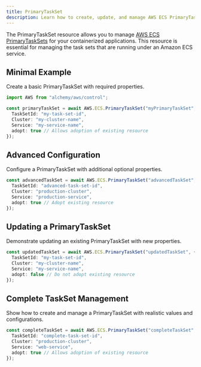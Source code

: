 ```yaml
---
title: PrimaryTaskSet
description: Learn how to create, update, and manage AWS ECS PrimaryTaskSets using Alchemy Cloud Control.
---
```



The PrimaryTaskSet resource allows you to manage [AWS ECS PrimaryTaskSets](https://docs.aws.amazon.com/ecs/latest/userguide/) for your containerized applications. This resource is essential for managing the task sets that are running under an Amazon ECS service.

## Minimal Example

Create a basic PrimaryTaskSet with required properties.

```ts
import AWS from "alchemy/aws/control";

const primaryTaskSet = await AWS.ECS.PrimaryTaskSet("myPrimaryTaskSet", {
  TaskSetId: "my-task-set-id",
  Cluster: "my-cluster-name",
  Service: "my-service-name",
  adopt: true // Allows adoption of existing resource
});
```

## Advanced Configuration

Configure a PrimaryTaskSet with additional optional properties.

```ts
const advancedTaskSet = await AWS.ECS.PrimaryTaskSet("advancedTaskSet", {
  TaskSetId: "advanced-task-set-id",
  Cluster: "production-cluster",
  Service: "production-service",
  adopt: true // Adopt existing resource
});
```

## Updating a PrimaryTaskSet

Demonstrate updating an existing PrimaryTaskSet with new properties.

```ts
const updatedTaskSet = await AWS.ECS.PrimaryTaskSet("updatedTaskSet", {
  TaskSetId: "my-task-set-id",
  Cluster: "my-cluster-name",
  Service: "my-service-name",
  adopt: false // Do not adopt existing resource
});
```

## Complete TaskSet Management

Show how to create and manage a PrimaryTaskSet with realistic values and configurations.

```ts
const completeTaskSet = await AWS.ECS.PrimaryTaskSet("completeTaskSet", {
  TaskSetId: "complete-task-set-id",
  Cluster: "production-cluster",
  Service: "web-service",
  adopt: true // Allows adoption of existing resource
});
```

